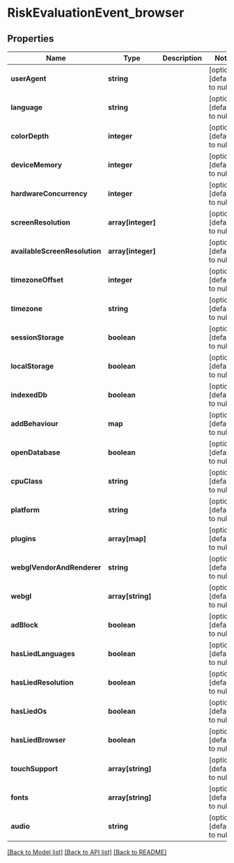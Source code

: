 # RiskEvaluationEvent_browser

## Properties
Name | Type | Description | Notes
------------ | ------------- | ------------- | -------------
**userAgent** | **string** |  | [optional] [default to null]
**language** | **string** |  | [optional] [default to null]
**colorDepth** | **integer** |  | [optional] [default to null]
**deviceMemory** | **integer** |  | [optional] [default to null]
**hardwareConcurrency** | **integer** |  | [optional] [default to null]
**screenResolution** | **array[integer]** |  | [optional] [default to null]
**availableScreenResolution** | **array[integer]** |  | [optional] [default to null]
**timezoneOffset** | **integer** |  | [optional] [default to null]
**timezone** | **string** |  | [optional] [default to null]
**sessionStorage** | **boolean** |  | [optional] [default to null]
**localStorage** | **boolean** |  | [optional] [default to null]
**indexedDb** | **boolean** |  | [optional] [default to null]
**addBehaviour** | **map** |  | [optional] [default to null]
**openDatabase** | **boolean** |  | [optional] [default to null]
**cpuClass** | **string** |  | [optional] [default to null]
**platform** | **string** |  | [optional] [default to null]
**plugins** | **array[map]** |  | [optional] [default to null]
**webglVendorAndRenderer** | **string** |  | [optional] [default to null]
**webgl** | **array[string]** |  | [optional] [default to null]
**adBlock** | **boolean** |  | [optional] [default to null]
**hasLiedLanguages** | **boolean** |  | [optional] [default to null]
**hasLiedResolution** | **boolean** |  | [optional] [default to null]
**hasLiedOs** | **boolean** |  | [optional] [default to null]
**hasLiedBrowser** | **boolean** |  | [optional] [default to null]
**touchSupport** | **array[string]** |  | [optional] [default to null]
**fonts** | **array[string]** |  | [optional] [default to null]
**audio** | **string** |  | [optional] [default to null]

[[Back to Model list]](../README.md#documentation-for-models) [[Back to API list]](../README.md#documentation-for-api-endpoints) [[Back to README]](../README.md)


